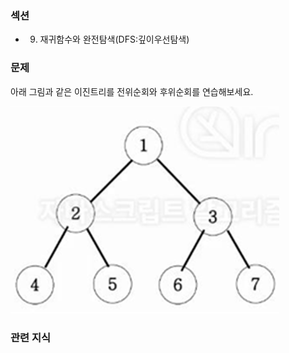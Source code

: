 ### 섹션

- 9. 재귀함수와 완전탐색(DFS:깊이우선탐색)

### 문제

아래 그림과 같은 이진트리를 전위순회와 후위순회를 연습해보세요.

![alt text](./images/20_이진트리.png)

### 관련 지식
